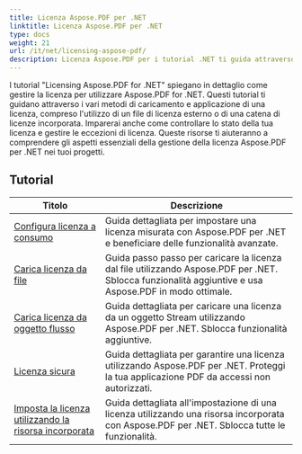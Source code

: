 ```yaml
---
title: Licenza Aspose.PDF per .NET
linktitle: Licenza Aspose.PDF per .NET
type: docs
weight: 21
url: /it/net/licensing-aspose-pdf/
description: Licenza Aspose.PDF per i tutorial .NET ti guida attraverso la gestione della licenza per utilizzare Aspose.PDF per .NET, incluso il caricamento e l'applicazione della licenza.
---
```

I tutorial "Licensing Aspose.PDF for .NET" spiegano in dettaglio come gestire la licenza per utilizzare Aspose.PDF for .NET. Questi tutorial ti guidano attraverso i vari metodi di caricamento e applicazione di una licenza, compreso l'utilizzo di un file di licenza esterno o di una catena di licenze incorporata. Imparerai anche come controllare lo stato della tua licenza e gestire le eccezioni di licenza. Queste risorse ti aiuteranno a comprendere gli aspetti essenziali della gestione della licenza Aspose.PDF per .NET nei tuoi progetti.

## Tutorial
| Titolo | Descrizione |
| --- | --- | 
| [Configura licenza a consumo](./configure-metered-license/) | Guida dettagliata per impostare una licenza misurata con Aspose.PDF per .NET e beneficiare delle funzionalità avanzate. |  
| [Carica licenza da file](./load-license-from-file/) | Guida passo passo per caricare la licenza dal file utilizzando Aspose.PDF per .NET. Sblocca funzionalità aggiuntive e usa Aspose.PDF in modo ottimale. |  
| [Carica licenza da oggetto flusso](./load-license-from-stream-object/) | Guida dettagliata per caricare una licenza da un oggetto Stream utilizzando Aspose.PDF per .NET. Sblocca funzionalità aggiuntive. |  
| [Licenza sicura](./secure-license/) | Guida dettagliata per garantire una licenza utilizzando Aspose.PDF per .NET. Proteggi la tua applicazione PDF da accessi non autorizzati. |  
| [Imposta la licenza utilizzando la risorsa incorporata](./set-license-using-embedded-resource/) | Guida dettagliata all'impostazione di una licenza utilizzando una risorsa incorporata con Aspose.PDF per .NET. Sblocca tutte le funzionalità. |  